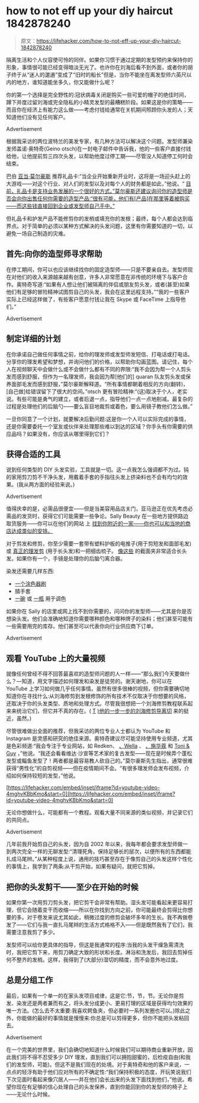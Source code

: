 # how to not eff up your diy haircut 1842878240

> 原文：<https://lifehacker.com/how-to-not-eff-up-your-diy-haircut-1842878240>

隔离生活和个人仪容使可怜的同伴。如果你习惯于通过定期的发型预约来保持你的形象，事情很可能已经变得暗淡无光了。也许你在刘海后看不到外面，或者你的胡子终于从“迷人的邋遢”变成了“旧时的船长”但是，当你不能坐在离发型师六英尺以内的地方，谁知道能坐多久，你又能做什么呢？

你的第一个选择是完全野性的:冠状病毒关闭是购买一些可爱的帽子的绝佳时间，蹲下并度过留刘海或完全隐私的小精灵发型的最糟糕阶段。如果这是你的策略——而且你在经济上有能力这么做——考虑付钱给通常在关机期间照顾你头发的人；天知道他们没有见任何客户。

<label class="bxm4mm-13 juykRM">Advertisement</label>

根据我采访的两位波特兰的美发专家，有几种方法可以解决这个问题。发型师兼染发师盖诺·奥特奇(Geino otsch)在一封电子邮件中告诉我，他的一些客户直接付钱给他，让他提前剪三四次头发，以帮助他度过停工期——尽管没人知道停工何时会结束。

巴伯 [亚当·莫尔豪斯](https://morehousebarbers.wordpress.com/) 推荐礼品卡:“当企业开始重新开业时，这将是一场迎头赶上的大游戏——对这个行业、对人们的发型以及对每个人的财务都是如此，”他说。“ [目前，礼品卡是支持业务发展的一个很好的方式。”莫尔豪斯还建议询问你的造型师是否会向你出售任何你需要的造型产品:“很有可能，他们有[产品]在那里等着被购买——而这些钱直接回到企业或发型师自己手中。”](https://lifehacker.com/support-your-local-businesses-by-buying-gift-cards-to-u-1842310796)

但礼品卡和护发产品不能修剪你的发梢或填充你的发根；最终，每个人都会达到临界点。对于简单的必须以某种方式解决的头发问题，这里有你需要知道的一切，以避免一场自己制造的灾难。

## **首先:向你的造型师寻求帮助**

在停工期间，你可以也应该继续找你的固定造型师——只是不要亲自去。发型师现在对他们的收入来源越来越有创意，许多人非常愿意在非传统的环境下与客户合作。奥特奇写道:“如果有人想让他们被隔离的伴侣或朋友剪头发，或者(甚至)如果他们有足够的冒险精神试图剪自己的头发，我会在这里远程支持。”“我的一些客户实际上已经这样做了，有些客户愿意付钱让我在 Skype 或 FaceTime 上指导他们。”

<label class="bxm4mm-13 juykRM">Advertisement</label>

## 制定详细的计划

在你承诺自己做任何事情之前，给你的理发师或发型师发短信、打电话或打电话。分享你的理发希望和梦想，并询问他们的价格，以帮助你勾画蓝图。请记住，每个人在视频聊天中会做什么或不会做什么都有不同的界限:“我不会因为帮一个人剪头发而感到舒服，但作为一名理发师，我会因为帮[他们的] quaran 队友剪头发或保养面部毛发而感到舒服，”莫尔豪斯解释道。“所有事情都朝着相反的方向(翻转)，[自己做]给错误留下了很大的空间。”otsch 更有冒险精神:“(这)取决于个人，老实说。有些可能是勇气的建立，或者后退一点，指导他们一点一点地削减。最复杂的过程是处理他们的后脑勺——要么盲目地裁剪或着色，要么用镜子教他们怎么做。”

一旦你同意了一个计划，就要解决后勤问题:这是你一个人可以实际完成的事情，还是你需要委托一个室友或伙伴来处理那些难以到达的区域？你手头有你需要的供应品吗？如果没有，你应该从哪里得到它们？

## **获得合适的工具**

说到任何类型的 DIY 头发实验，工具就是一切。这一点我怎么强调都不为过。钝的家用剪刀剪不干净头发，用戴着手套的手指往头发上挤染料也不会有均匀的效果。(我从两方面的经验来说。)

<label class="bxm4mm-13 juykRM">Advertisement</label>

值得庆幸的是，必需品很便宜——但是当美容用品店关门，亚马逊正在优先考虑必需品的发货时，获得它们可能需要一些争论。Sally Beauty 在一些地方提供路边取货服务——你可以在他们的网站 上 [找到你附近的一家——你也可以和当地的商店达成类似的安排。](https://www.sallybeauty.com/important-updates/?icid=hp-alert_curbside-pickup)

对于剪发和修剪，你至少需要一套带有塑料护板的电推子(用于剪短发和面部毛发)或 [真正的理发剪](https://www.sallybeauty.com/hair/shears-and-hair-shapers/semi-offset-bronze-shear-6-inch/SBS-520014.html) (用于长头发)和一把细齿梳子。 [像这些](https://www.sallybeauty.com/brands/salon-care/pink-and-black-croc-clips/SBS-292431.html) 的截面夹非常适合长头发。如果你有一个，手镜是处理你的后脑勺离合器。

染发还需要几样东西:

*   [一个涂色器刷](https://www.sallybeauty.com/hair/hair-color/hair-color-accessories/applicators/classic-coloring-brush/SBS-002183.html)
*   腈手套
*   [一碗](https://www.sallybeauty.com/hair/hair-color/hair-color-accessories/hair-color-mixing-bowl-in-black/SBS-292701.html) 或 [一瓶](https://www.sallybeauty.com/hair/hair-color/hair-color-accessories/applicators/narrow-tip-applicator-bottle/SBS-292027.html) 用于调色

如果你在 Sally 的店里或网上找不到你需要的，问问你的发型师——尤其是你是否想染头发。他们会准确地知道你需要哪种颜色和哪种牌子的染料；他们甚至可能有一些需要用完的库存。他们甚至可以代表你向行业供应商下订单。

<label class="bxm4mm-13 juykRM">Advertisement</label>

## 观看 YouTube 上的大量视频

就像任何曾经不得不回答最喜欢的造型师问题的人一样——“那么我们今天要做什么？—知道，用文字描述如何理发和染发是徒劳的。谢天谢地，你可以在 YouTube 上学习如何做几乎任何事情。虽然有很多很棒的视频，但你需要确切地知道你在寻找什么:从刘海修剪到发根修饰的所有技术不仅取决于你想要的风格，还取决于你的头发类型、质地和处理方式。尽管我很想把一个刘海修剪教程联系起来来统治它们，但它并不真的存在。( [T](https://www.thecut.com/2012/08/how-to-trim-bangs-at-home-without-screwing-up.html) [)他的一步一步的刘海修剪导离切](https://www.thecut.com/2012/08/how-to-trim-bangs-at-home-without-screwing-up.html) 来的挺近，虽然。)

尽管很难做出全面的推荐，但我采访的两位专业人士都认为 YouTube 和 Instagram 是灵感和研究的绝佳来源。奥特奇建议尽可能坚持使用专业频道，尤其是色彩频道:“我会专注于专业网站，如 Redken、 [、Wella](https://www.youtube.com/user/WellaTrendVision) 、 [、施华蔻](https://www.youtube.com/user/Apassionforhair/featured) 和 [Toni & Guy](https://www.youtube.com/user/toniguy) ，”他说。“我还会看看维达·沙宣等艺术家的复古发型——现在是时候弄个蓬松发型或鲻鱼发型了！两者都是最容易教人砍自己的。”莫尔豪斯先生指出，通常很难获得“男性化”的自剪视频——但在疫情期间不会。“有很多理发师会发布视频，介绍如何保持较短的发型，”他说。

 [https://lifehacker.com/embed/inset/iframe?id=youtube-video-4mghvKBbKmo&start=0](https://lifehacker.com/embed/inset/iframe?id=youtube-video-4mghvKBbKmo&start=0) 

无论你想做什么，可能都有一个教程。观看大量不同来源的类似视频，并记录它们的共同点。

<label class="bxm4mm-13 juykRM">Advertisement</label>

几年前我开始剪自己的头发，因为自 2002 年以来，我每年都会要求发型师做一到两次完全一样的无聊发型:“清理死角，保持足够长的层次，以便所有的东西都能扎成马尾辫。”从某种程度上说，通用的技巧甚至存在于像剪自己的头发这样个性化的事情上，我学到了两条:从干剪开始，如果有疑问，就把它剪掉。

## 把你的头发剪干——至少在开始的时候

如果你第一次用剪刀剪头发，把它剪干会非常有帮助。湿头发可能看起来更容易打理，但它会随着变干而收缩——所以在你找到方向之前，你可能最终会剪得比你想要的多。对于卷发来说尤其如此，稍微过度的修剪会破坏多年的生长。我不再做卷发了——它们与我一直扎马尾辫的生活方式格格不入——但是既然我有了它们，我需要注意我剪了多少。

发型师可以给你更具体的指导，但这是我通常的程序:当我的头发干燥急需清洗时，我把它剪下来，用剪刀确定大致的形状和长度。淋浴和洗发后，我回去剪掉任何不整齐的发梢。这样，我得到了(大部分)湿切的精度，而不会意外地过度。

## 总是分组工作

最后，如果有一个单一的在家头发项目戒律，这是它:节，节，节。无论你是剪发、染发还是两者兼而有之，将头发分成更小、更易打理的区域是获得均匀效果的唯一方法。(怎么去不太重要:我喜欢鳄鱼夹，但必要时一系列发圈也可以。)除此之外，你能做的最好的事情就是慢慢来:你总是可以剪得更多，但你不能把头发粘回去。

<label class="bxm4mm-13 juykRM">Advertisement</label>

在一个完美的世界里，我们会确切地知道什么时候我们可以期待商业重新开放，因此我们将不得不忍受多少 DIY 理发，直到我们可以拥抱甜蜜的，后检疫自由(和我们的发型师，可能)。但这不是我们现在的处境。对于奥特奇和他的客户来说，一点点的轻浮有助于他们应对所有的不确定性:“我们保持积极的态度，开玩笑说我们下次见面时看起来像穴居人——并在他们会长出来的头发下面找到他们，”他说。希望你现在有足够的信心处理自己的头发保养，直到你能回到你的发型师的椅子上——无论什么时候。